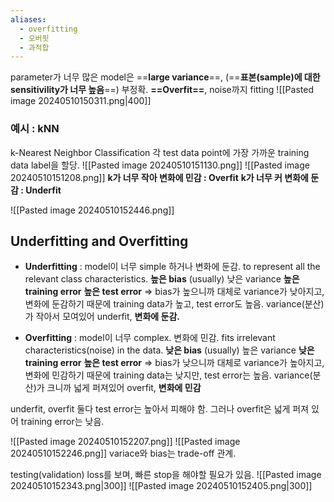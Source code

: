 ```yaml
---
aliases:
  - overfitting
  - 오버핏
  - 과적합
---
```


parameter가 너무 많은 model은 ==**large variance**==, (==**표본(sample)에 대한 sensitivility가 너무 높음**==) 부정확.
	**==Overfit==**, noise까지 fitting
	![[Pasted image 20240510150311.png|400]]

### 예시 : kNN
k-Nearest Neighbor Classification
각 test data point에 가장 가까운 training data label을 할당.
![[Pasted image 20240510151130.png]]
![[Pasted image 20240510151208.png]]
**k가 너무 작아 변화에 민감 : Overfit**
**k가 너무 커 변화에 둔감 : Underfit**

![[Pasted image 20240510152446.png]]


## Underfitting and Overfitting
- **Underfitting** : model이 너무 simple 하거나 변화에 둔감. to represent all the relevant class characteristics.
	**높은 bias**
	(usually) 낮은 variance
	**높은 training error**
	**높은 test error**
	=> bias가 높으니까 대체로 variance가 낮아지고, 변화에 둔감하기 때문에 training data가 높고, test error도 높음.
	variance(분산)가 작아서 모여있어 underfit, **변화에 둔감.**

- **Overfitting** : model이 너무 complex. 변화에 민감. fits irrelevant characteristics(noise) in the data.
	**낮은 bias**
	(usually) 높은 variance
	**낮은 training error**
	**높은 test error**
	=> bias가 낮으니까 대체로 variance가 높아지고, 변화에 민감하기 때문에 training data는 낮지만, test error는 높음. 
	variance(분산)가 크니까 넓게 퍼져있어 overfit, **변화에 민감**

underfit, overfit 둘다 test error는 높아서 피해야 함. 그러나 overfit은 넓게 퍼져 있어 training error는 낮음.

![[Pasted image 20240510152207.png]]
![[Pasted image 20240510152246.png]]
variace와 bias는 trade-off 관계.

testing(validation) loss를 보며, 빠른 stop을 해야할 필요가 있음.
![[Pasted image 20240510152343.png|300]] ![[Pasted image 20240510152405.png|300]]